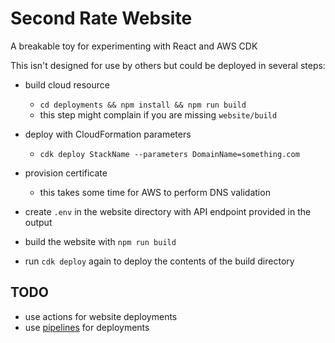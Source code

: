 # Second Rate Website

A breakable toy for experimenting with React and AWS CDK

This isn't designed for use by others but could be deployed in several steps:

- build cloud resource
  - `cd deployments && npm install && npm run build`
  - this step might complain if you are missing `website/build`

- deploy with CloudFormation parameters
  - `cdk deploy StackName --parameters DomainName=something.com`

- provision certificate
  - this takes some time for AWS to perform DNS validation

- create `.env` in the website directory with API endpoint provided in the output

- build the website with `npm run build`

- run `cdk deploy` again to deploy the contents of the build directory

## TODO

- use actions for website deployments
- use [pipelines](https://github.com/aws/aws-cdk-rfcs/blob/master/text/0049-continuous-delivery.md) for deployments
